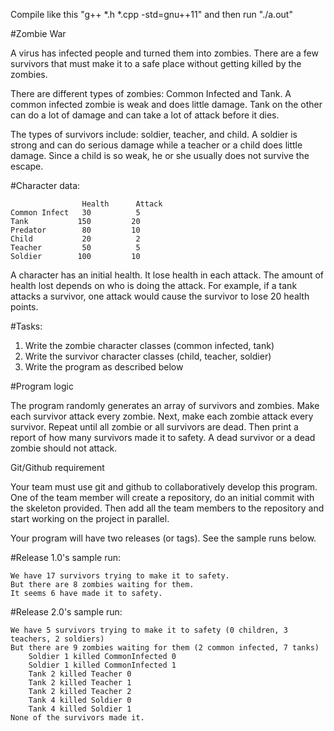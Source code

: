 Compile like this "g++ *.h *.cpp -std=gnu++11" and then run "./a.out"

#Zombie War


A virus has infected people and turned them into zombies.  There are a few
survivors that must make it to a safe place without getting killed by the
zombies. 

There are different types of zombies:  Common Infected and Tank.  A common
infected zombie is weak and does little damage. Tank on the other can do a lot
of damage and can take a lot of attack before it dies.  

The types of survivors include:  soldier, teacher, and child.  A soldier is
strong and can do serious damage while a teacher or a child does little damage.
Since a child is so weak, he or she usually does not survive the escape.  

#Character data:
```
                Health      Attack
Common Infect   30          5
Tank           150         20
Predator	    80         10
Child           20          2
Teacher         50          5
Soldier        100         10
```

A character has an initial health.  It lose health in each attack.  The amount
of health lost depends on who is doing the attack.  For example, if a tank
attacks a survivor, one attack would cause the survivor to lose 20 health
points.

#Tasks:

1. Write the zombie character classes (common infected, tank)
2. Write the survivor character classes (child, teacher, soldier)
3. Write the program as described below

#Program logic


The program randomly generates an array of survivors and zombies.  Make each
survivor attack every zombie.  Next, make each zombie attack every survivor.
Repeat until all zombie or all survivors are dead.  Then print a report of how
many survivors made it to safety.  A dead survivor or a dead zombie should not
attack.  

Git/Github requirement

Your team must use git and github to collaboratively develop this program.  
One of the team member will create a repository, do an initial commit with
the skeleton provided.  Then add all the team members to the repository and
start working on the project in parallel.

Your program will have two releases (or tags).  See the sample runs below.

#Release 1.0's sample run:

```
We have 17 survivors trying to make it to safety.
But there are 8 zombies waiting for them.
It seems 6 have made it to safety.
```

#Release 2.0's sample run:

```
We have 5 survivors trying to make it to safety (0 children, 3 teachers, 2 soldiers)
But there are 9 zombies waiting for them (2 common infected, 7 tanks)
 	Soldier 1 killed CommonInfected 0
	Soldier 1 killed CommonInfected 1
	Tank 2 killed Teacher 0
	Tank 2 killed Teacher 1
	Tank 2 killed Teacher 2
	Tank 4 killed Soldier 0
	Tank 4 killed Soldier 1
None of the survivors made it.
```
